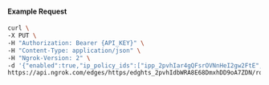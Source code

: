 <!-- Code generated for API Clients. DO NOT EDIT. -->

#### Example Request

```bash
curl \
-X PUT \
-H "Authorization: Bearer {API_KEY}" \
-H "Content-Type: application/json" \
-H "Ngrok-Version: 2" \
-d '{"enabled":true,"ip_policy_ids":["ipp_2pvhIar4gQFsrOVNnHeI2gw2FtE","ipp_2pvhIeRW4LtcxSbcPseSYtng539"]}' \
https://api.ngrok.com/edges/https/edghts_2pvhIdbWRA8E68DmxhDD9oA7ZDN/routes/edghtsrt_2pvhIcbc9Z9EYVLNc516SfMQYDg/ip_restriction
```
